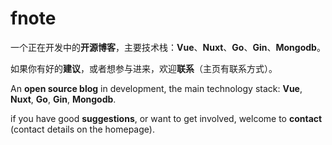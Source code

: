# fnote
一个正在开发中的**开源博客**，主要技术栈：**Vue**、**Nuxt**、**Go**、**Gin**、**Mongodb**。

如果你有好的**建议**，或者想参与进来，欢迎**联系**（主页有联系方式）。

An **open source blog** in development, the main technology stack: **Vue**, **Nuxt**, **Go**, **Gin**, **Mongodb**.

if you have good **suggestions**, or want to get involved, welcome to **contact** (contact details on the homepage).
